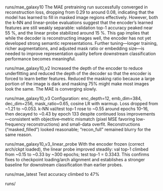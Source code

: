 
runs/mae_galaxy10
The MAE pretraining run successfully converged in reconstruction loss, dropping from 0.29 to around 0.08, indicating that the model has learned to fill in masked image regions effectively. However, both the k-NN and linear-probe evaluations suggest that the encoder’s learned features are still weakly separable: validation top-1 accuracy peaked near 55 %, and the linear probe stabilized around 15 %. This gap implies that while the decoder is reconstructing images well, the encoder has not yet developed strong semantic representations. Further tuning—longer training, richer augmentations, and adjusted mask ratio or embedding size—is needed to improve representation quality before downstream classification performance becomes meaningful.

runs/mae_galaxy10_v2
Increased the depth of the encoder to reduce underfitting and reduced the depth of the decoder so that the encoder is forced to learn better features. Reduced the masking ratio because a large portion of the image is dark and masking 75% might make most images look the same. The MAE is converging slowly.

runs/mae_galaxy10_v3
Configuration: enc_depth=12, emb_dim=384, dec_dim=256, mask_ratio=0.65, cosine LR with warmup. Loss dropped from ~1.21 to ~0.053. k-NN val/test top-1 rose to ~0.55 around epochs 10–16, then decayed to ~0.43 by epoch 133 despite continued loss improvements—consistent with objective–metric mismatch (pixel MSE favoring low-frequency reconstructions) and small-data overfit. Reconstructions (“masked_filled”) looked reasonable; “recon_full” remained blurry for the same reason.

runs/mae_galaxy10_v3_linear_probe
With the encoder frozen (correct arch/ckpt loaded), the linear probe improved steadily: val top-1 climbed from ~0.15 to ~0.33 by ~300 epochs; test top-1 = 0.3343. This confirms fixes to checkpoint loading/arch alignment and establishes a stronger baseline for downstream classification than earlier probes.


runs/mae_latest
Test accuracy climbed to 47% 

runs/